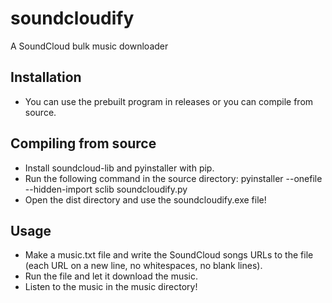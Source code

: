 # soundcloudify
A SoundCloud bulk music downloader

## Installation
 - You can use the prebuilt program in releases or you can compile from source.

## Compiling from source
 - Install soundcloud-lib and pyinstaller with pip.
 - Run the following command in the source directory: pyinstaller --onefile --hidden-import sclib soundcloudify.py
 - Open the dist directory and use the soundcloudify.exe file!

## Usage
 - Make a music.txt file and write the SoundCloud songs URLs to the file (each URL on a new line, no whitespaces, no blank lines).
 - Run the file and let it download the music.
 - Listen to the music in the music directory!
